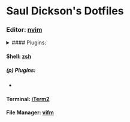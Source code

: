 # Saul Dickson's Dotfiles

### Editor: [nvim](https://github.com/neovim/neovim)
<details>
    <summary>#### Plugins:</summary>
    <p>
##### Intellisense engine for Vim8 & Neovim 
* [coc.vim](https:github.com/neoclide/coc.vim)  
##### Retro groove color scheme for (Neo)Vim
* [gruvbox](https://github.com/morhetz/gruvbox)
##### Use RipGrep in Vim and display results in a quickfix list
* [vim-ripgrep](https://github.com/jremmen/vim-ripgrep)
##### Typescript syntax files for Vim
* [typescript-vim](https://github.com/leafgarland/typescript-vim)
##### View and grep man pages in Vim
* [vim-man](https://github.com/vim-utils/vim-man)
##### Fuzzy file, buffer, mru, tag, etc finder.
* [ctrlp.vim](https://github.com/ctrlpvim/ctrlp.vim)
##### The undo history visualizer for VIM
* [undotree](https://github.com/mbbill/undotree)
##### A tree explorer plugin for Vim.
* [nerdtree](https://github.com/preservim/nerdtree)
##### Fuzzy finder for Vim
* [fzf.vim](https://github.com/junegunn/fzf.vim)
##### commentary.vim: comment stuff out 
* [vim-commentary](https://github.com/tpope/vim-commentary)
##### Viewer & Finder for LSP symbols and tags
* [vista.vim](https://github.com/liuchengxu/vista.vim)
##### Check syntax in Vim asynchronously and fix files
* [ale](https://github.com/dense-analysis/ale)
##### A light and configurable (status/tab)line plugin for Vim
* [lightline.vim](https://github.com/itchyny/lightline.vim)
##### Vim plugin that allows use of vifm as a file picker
* [vifm.vim](https://github.com/vifm/vifm.vim)
##### Simple tmux statusline generator
* [tmuxline](https://github.com/edkolev/tmuxline.vim)
##### Personal Wiki for Vim
* [vimwiki](https://github.com/vimwiki/vimwiki)
##### Vim script for text filtering and alignment
* [tabular](https://github.com/godlygeek/tabular)
##### VIM Table Mode for instant table creation
* [vim-table-mode](https://github.com/dhruvasagar/vim-table-mode)
##### Text objects & motions for Python classes, methods, functions, etc.
* [vim-pythonsense](https://github.com/jeetsukumaran/vim-pythonsense)
##### Semantic highlighting for python in (Neo)Vim
* [semshi](https://github.com/numirias/semshi)
##### A nicer Python indentation style for (Neo)Vim
* [vim-python-pep8-indent](https://github.com/Vimjas/vim-python-pep8-indent)
##### A formatter for Python files
* [yapf](https://github.com/google/yapf)
##### Forget Vim tabs - now you can have buffer tabs
* [vim-buftabline](https://github.com/ap/vim-buftabline)
    * I've got this one disabled ATM, but that's just for asthetics.  
      Just uncomment it on line 25 of the file `~/.config/nvim/plug.vim`  
      to re-enable it.
##### The missing motion for (Neo)Vim
* [vim-sneak](https://github.com/justinmk/vim-sneak)
##### quoting/parenthesizing made simple
* [vim-surrond](https://github.com/tpope/vim-surround)
##### Enable repeating supported plugin maps with "."
* [vim-repeat](https://github.com/tpope/vim-repeat)
##### Pairs of handy bracket mappings
* [vim-unimpaired](https://github.com/tpope/vim-unimpaired)
##### tmux basics
* [vim-tbone](https://github.com/tpope/vim-tbone)
##### Syntax highlighting for Dart in Vim
* [dart-vim-plugin](https://github.com/dart-lang/dart-vim-plugin)
##### A Quake-style terminal panel for (Neo)Vim
* [nuake](https://github.com/Lenovsky/nuake)
##### Markdown preview plugin for (Neo)Vim
* [markdown-preview](https://github.com/iamcco/markdown-preview.nvim)
    </p>
</details>

#### Shell: [zsh](http://zsh.sourceforge.net)
##### (p) Plugins:
*

#### Terminal: [iTerm2](https://github.com/gnachman/iTerm2)


#### File Manager: [vifm](https://github.com/vifm/vifm)

